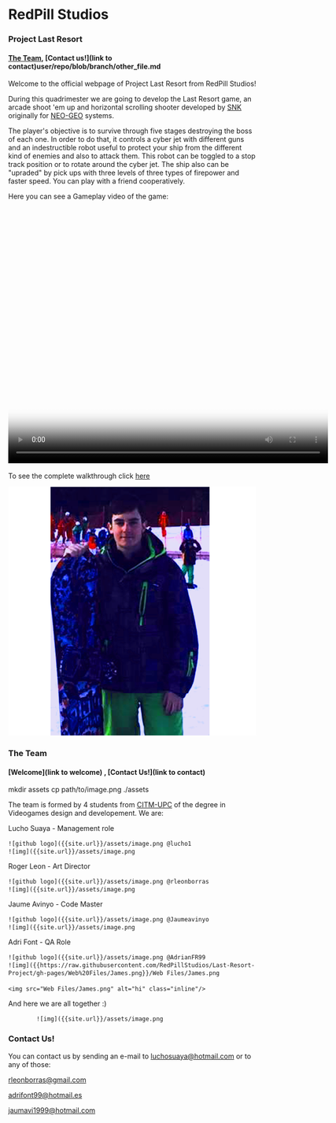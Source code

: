 #             RedPill Studios
###          Project Last Resort
####  [The Team](/The_Team.md), [Contact us!](link to contact)user/repo/blob/branch/other_file.md

Welcome to the official webpage of Project Last Resort from RedPill Studios!

During this quadrimester we are going to develop the Last Resort game, an arcade shoot 'em up and horizontal scrolling shooter developed by [SNK](https://en.wikipedia.org/wiki/SNK) originally for [NEO-GEO](https://es.wikipedia.org/wiki/Neo-Geo) systems.

The player's objective is to survive through five stages destroying the boss of each one. In order to do that, it controls a cyber jet with different guns and an indestructible robot useful to protect your ship from the different kind of enemies and also to attack them. This robot can be toggled to a stop track position or to rotate around the cyber jet. The ship also can be "upraded" by pick ups with three levels of three types of firepower and faster speed. You can play with a friend cooperatively.

Here you can see a Gameplay video of the game:

<video src="LastResortVideo.mp4" poster="Poster.jpg" width="650" height="520" controls preload></video>


To see the complete walkthrough click [here](https://www.youtube.com/watch?v=qehxGizRcM8&t=205s)

<img src="Web Files/James.png" alt="hi" class="inline"/>




###          The Team
#### [Welcome](link to welcome) , [Contact Us!](link to contact)

mkdir assets
cp path/to/image.png ./assets

The team is formed by 4 students from [CITM-UPC](https://www.citm.upc.edu/) of the degree in Videogames design and developement. We are:

Lucho Suaya - Management role

	![github logo]({{site.url}}/assets/image.png @lucho1
	![img]({{site.url}}/assets/image.png

Roger Leon - Art Director

	![github logo]({{site.url}}/assets/image.png @rleonborras
	![img]({{site.url}}/assets/image.png

Jaume Avinyo - Code Master

	![github logo]({{site.url}}/assets/image.png @Jaumeavinyo
	![img]({{site.url}}/assets/image.png


Adri Font - QA Role
	
	![github logo]({{site.url}}/assets/image.png @AdrianFR99
 	![img]({{https://raw.githubusercontent.com/RedPillStudios/Last-Resort-Project/gh-pages/Web%20Files/James.png}}/Web Files/James.png
	
	<img src="Web Files/James.png" alt="hi" class="inline"/>

And here we are all together :)

			![img]({{site.url}}/assets/image.png







###          Contact Us!

You can contact us by sending an e-mail to luchosuaya@hotmail.com or to any of those:

rleonborras@gmail.com

adrifont99@hotmail.es

jaumavi1999@hotmail.com
